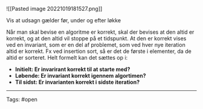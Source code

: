 ![[Pasted image 20221019181527.png]]

Vis at udsagn gælder før, under og efter løkke 


Når man skal bevise en algoritme er korrekt, skal der bevises at den altid er korrekt, og at den altid vil stoppe på et tidspunkt. At den er korrekt vises ved en invariant, som er en del af problemet, som ved hver nye iteration altid er korrekt. Fx ved insertion sort, så er det de første i elementer, da de altid er sorteret. Helt formelt kan det sættes op i: 
- **Initielt: Er invarirant korrekt til at starte med?**
- **Løbende: Er invariant korrekt igennem algortimen?**
- **Til sidst: Er invarianten korrekt i sidste iteration?**

--- 
Tags: #open 
